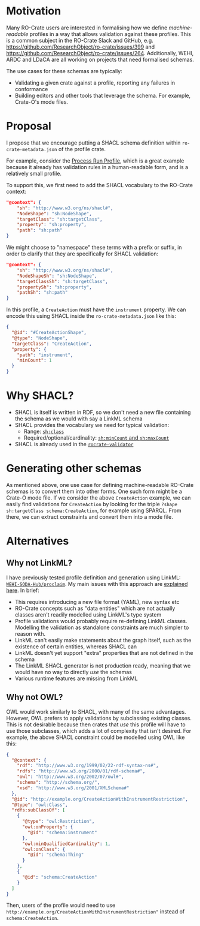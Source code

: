# Motivation

Many RO-Crate users are interested in formalising how we define *machine-readable* profiles in a way that allows validation against these profiles.
This is a common subject in the RO-Crate Slack and GitHub, e.g.
https://github.com/ResearchObject/ro-crate/issues/399 and https://github.com/ResearchObject/ro-crate/issues/264.
Additionally, WEHI, ARDC and LDaCA are all working on projects that need formalised schemas.

The use cases for these schemas are typically:

* Validating a given crate against a profile, reporting any failures in conformance
* Building editors and other tools that leverage the schema. For example, Crate-O's mode files.

# Proposal

I propose that we encourage putting a SHACL schema definition within `ro-crate-metadata.json` of the profile crate.

For example, consider the [Process Run Profile](https://www.researchobject.org/workflow-run-crate/profiles/process_run_crate/), which is a great example because it already has validation rules in a human-readable form, and is a relatively small profile.

To support this, we first need to add the SHACL vocabulary to the RO-Crate context:

```json
"@context": {
    "sh": "http://www.w3.org/ns/shacl#",
    "NodeShape": "sh:NodeShape",
    "targetClass": "sh:targetClass",
    "property": "sh:property",
    "path": "sh:path"
}
```

We might choose to "namespace" these terms with a prefix or suffix, in order to clarify that they are specifically for SHACL validation:

```json
"@context": {
    "sh": "http://www.w3.org/ns/shacl#",
    "NodeShapeSh": "sh:NodeShape",
    "targetClassSh": "sh:targetClass",
    "propertySh": "sh:property",
    "pathSh": "sh:path"
}
```

In this profile, a `CreateAction` must have the `instrument` property. We can encode this using SHACL inside the `ro-crate-metadata.json` like this:

```json
{
  "@id": "#CreateActionShape",
  "@type": "NodeShape",
  "targetClass": "CreateAction",
  "property": {
    "path": "instrument",
    "minCount": 1
  }
}
```

# Why SHACL?

* SHACL is itself is written in RDF, so we don't need a new file containing the schema as we would with say a LinkML schema
* SHACL provides the vocabulary we need for typical validation:
    * Range: [`sh:class`](https://www.w3.org/TR/shacl/#ClassConstraintComponent)
    * Required/optional/cardinality: [`sh:minCount` and `sh:maxCount`](https://www.w3.org/TR/shacl/#MinCountConstraintComponent)
* SHACL is already used in the [`rocrate-validator`](https://github.com/crs4/rocrate-validator)

# Generating other schemas

As mentioned above, one use case for defining machine-readable RO-Crate schemas is to convert them into other forms.
One such form might be a Crate-O mode file.
If we consider the above `CreateAction` example, we can easily find validations for `CreateAction` by looking for the triple `?shape sh:targetClass schema:CreateAction`, for example using SPARQL. 
From there, we can extract constraints and convert them into a mode file.

# Alternatives

## Why not LinkML?

I have previously tested profile definition and generation using LinkML: [`WEHI-SODA-Hub/proclaim`](https://github.com/WEHI-SODA-Hub/proclaim).
My main issues with this approach are [explained here](https://github.com/WEHI-SODA-Hub/proclaim/blob/main/linkml_issues.md). In brief:
* This requires introducing a new file format (YAML), new syntax etc
* RO-Crate concepts such as "data entities" which are not actually classes aren't readily modelled using LinkML's type system
* Profile validations would probably require re-defining LinkML classes. Modelling the validation as standalone constraints are much simpler to reason with.
* LinkML can't easily make statements about the graph itself, such as the existence of certain entities, whereas SHACL can
* LinkML doesn't yet support "extra" properties that are not defined in the schema
* The LinkML SHACL generator is not production ready, meaning that we would have no way to directly *use* the schemas
* Various runtime features are missing from LinkML

## Why not OWL?

OWL would work similarly to SHACL, with many of the same advantages.
However, OWL prefers to apply validations by subclassing existing classes.
This is not desirable because then crates that *use* this profile will have to use those subclasses, which adds a lot of complexity that isn't desired.
For example, the above SHACL constraint could be modelled using OWL like this:

```json
{
  "@context": {
    "rdf": "http://www.w3.org/1999/02/22-rdf-syntax-ns#",
    "rdfs": "http://www.w3.org/2000/01/rdf-schema#",
    "owl": "http://www.w3.org/2002/07/owl#",
    "schema": "http://schema.org/",
    "xsd": "http://www.w3.org/2001/XMLSchema#"
  },
  "@id": "http://example.org/CreateActionWithInstrumentRestriction",
  "@type": "owl:Class",
  "rdfs:subClassOf": [
    {
      "@type": "owl:Restriction",
      "owl:onProperty": {
        "@id": "schema:instrument"
      },
      "owl:minQualifiedCardinality": 1,
      "owl:onClass": {
        "@id": "schema:Thing"
      }
    },
    {
      "@id": "schema:CreateAction"
    }
  ]
}
```

Then, users of the profile would need to use `http://example.org/CreateActionWithInstrumentRestriction"` instead of `schema:CreateAction`.

